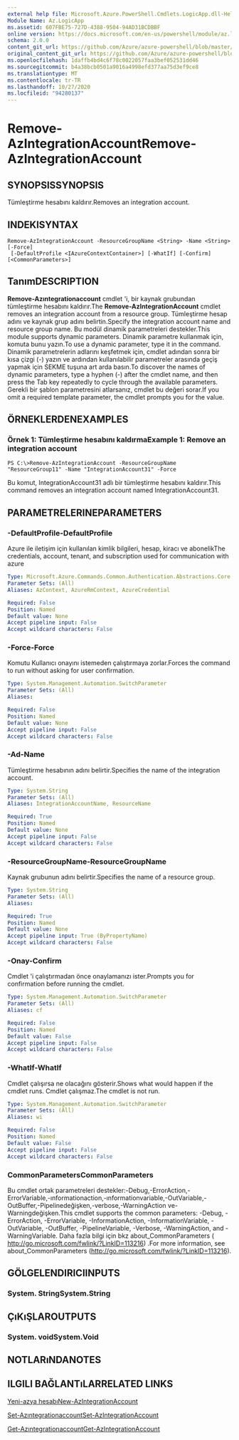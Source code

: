 ```yaml
---
external help file: Microsoft.Azure.PowerShell.Cmdlets.LogicApp.dll-Help.xml
Module Name: Az.LogicApp
ms.assetid: 607FBE75-727D-4388-9504-94AD31BCDBBF
online version: https://docs.microsoft.com/en-us/powershell/module/az.logicapp/remove-azintegrationaccount
schema: 2.0.0
content_git_url: https://github.com/Azure/azure-powershell/blob/master/src/LogicApp/LogicApp/help/Remove-AzIntegrationAccount.md
original_content_git_url: https://github.com/Azure/azure-powershell/blob/master/src/LogicApp/LogicApp/help/Remove-AzIntegrationAccount.md
ms.openlocfilehash: 1daffb4bd4c6f78c0022057faa3bef052531dd46
ms.sourcegitcommit: b4a38bcb0501a9016a4998efd377aa75d3ef9ce8
ms.translationtype: MT
ms.contentlocale: tr-TR
ms.lasthandoff: 10/27/2020
ms.locfileid: "94280137"
---
```

# <span data-ttu-id="00b0f-101">Remove-AzIntegrationAccount</span><span class="sxs-lookup"><span data-stu-id="00b0f-101">Remove-AzIntegrationAccount</span></span>

## <span data-ttu-id="00b0f-102">SYNOPSIS</span><span class="sxs-lookup"><span data-stu-id="00b0f-102">SYNOPSIS</span></span>
<span data-ttu-id="00b0f-103">Tümleştirme hesabını kaldırır.</span><span class="sxs-lookup"><span data-stu-id="00b0f-103">Removes an integration account.</span></span>

## <span data-ttu-id="00b0f-104">INDEKI</span><span class="sxs-lookup"><span data-stu-id="00b0f-104">SYNTAX</span></span>

```
Remove-AzIntegrationAccount -ResourceGroupName <String> -Name <String> [-Force]
 [-DefaultProfile <IAzureContextContainer>] [-WhatIf] [-Confirm] [<CommonParameters>]
```

## <span data-ttu-id="00b0f-105">Tanım</span><span class="sxs-lookup"><span data-stu-id="00b0f-105">DESCRIPTION</span></span>
<span data-ttu-id="00b0f-106">**Remove-Azıntegrationaccount** cmdlet 'i, bir kaynak grubundan tümleştirme hesabını kaldırır.</span><span class="sxs-lookup"><span data-stu-id="00b0f-106">The **Remove-AzIntegrationAccount** cmdlet removes an integration account from a resource group.</span></span>
<span data-ttu-id="00b0f-107">Tümleştirme hesap adını ve kaynak grup adını belirtin.</span><span class="sxs-lookup"><span data-stu-id="00b0f-107">Specify the integration account name and resource group name.</span></span>
<span data-ttu-id="00b0f-108">Bu modül dinamik parametreleri destekler.</span><span class="sxs-lookup"><span data-stu-id="00b0f-108">This module supports dynamic parameters.</span></span>
<span data-ttu-id="00b0f-109">Dinamik parametre kullanmak için, komuta bunu yazın.</span><span class="sxs-lookup"><span data-stu-id="00b0f-109">To use a dynamic parameter, type it in the command.</span></span>
<span data-ttu-id="00b0f-110">Dinamik parametrelerin adlarını keşfetmek için, cmdlet adından sonra bir kısa çizgi (-) yazın ve ardından kullanılabilir parametreler arasında geçiş yapmak için SEKME tuşuna art arda basın.</span><span class="sxs-lookup"><span data-stu-id="00b0f-110">To discover the names of dynamic parameters, type a hyphen (-) after the cmdlet name, and then press the Tab key repeatedly to cycle through the available parameters.</span></span>
<span data-ttu-id="00b0f-111">Gerekli bir şablon parametresini atlarsanız, cmdlet bu değeri sorar.</span><span class="sxs-lookup"><span data-stu-id="00b0f-111">If you omit a required template parameter, the cmdlet prompts you for the value.</span></span>

## <span data-ttu-id="00b0f-112">ÖRNEKLERDEN</span><span class="sxs-lookup"><span data-stu-id="00b0f-112">EXAMPLES</span></span>

### <span data-ttu-id="00b0f-113">Örnek 1: Tümleştirme hesabını kaldırma</span><span class="sxs-lookup"><span data-stu-id="00b0f-113">Example 1: Remove an integration account</span></span>
```
PS C:\>Remove-AzIntegrationAccount -ResourceGroupName "ResourceGroup11" -Name "IntegrationAccount31" -Force
```

<span data-ttu-id="00b0f-114">Bu komut, IntegrationAccount31 adlı bir tümleştirme hesabını kaldırır.</span><span class="sxs-lookup"><span data-stu-id="00b0f-114">This command removes an integration account named IntegrationAccount31.</span></span>

## <span data-ttu-id="00b0f-115">PARAMETRELERINE</span><span class="sxs-lookup"><span data-stu-id="00b0f-115">PARAMETERS</span></span>

### <span data-ttu-id="00b0f-116">-DefaultProfile</span><span class="sxs-lookup"><span data-stu-id="00b0f-116">-DefaultProfile</span></span>
<span data-ttu-id="00b0f-117">Azure ile iletişim için kullanılan kimlik bilgileri, hesap, kiracı ve abonelik</span><span class="sxs-lookup"><span data-stu-id="00b0f-117">The credentials, account, tenant, and subscription used for communication with azure</span></span>

```yaml
Type: Microsoft.Azure.Commands.Common.Authentication.Abstractions.Core.IAzureContextContainer
Parameter Sets: (All)
Aliases: AzContext, AzureRmContext, AzureCredential

Required: False
Position: Named
Default value: None
Accept pipeline input: False
Accept wildcard characters: False
```

### <span data-ttu-id="00b0f-118">-Force</span><span class="sxs-lookup"><span data-stu-id="00b0f-118">-Force</span></span>
<span data-ttu-id="00b0f-119">Komutu Kullanıcı onayını istemeden çalıştırmaya zorlar.</span><span class="sxs-lookup"><span data-stu-id="00b0f-119">Forces the command to run without asking for user confirmation.</span></span>

```yaml
Type: System.Management.Automation.SwitchParameter
Parameter Sets: (All)
Aliases:

Required: False
Position: Named
Default value: None
Accept pipeline input: False
Accept wildcard characters: False
```

### <span data-ttu-id="00b0f-120">-Ad</span><span class="sxs-lookup"><span data-stu-id="00b0f-120">-Name</span></span>
<span data-ttu-id="00b0f-121">Tümleştirme hesabının adını belirtir.</span><span class="sxs-lookup"><span data-stu-id="00b0f-121">Specifies the name of the integration account.</span></span>

```yaml
Type: System.String
Parameter Sets: (All)
Aliases: IntegrationAccountName, ResourceName

Required: True
Position: Named
Default value: None
Accept pipeline input: False
Accept wildcard characters: False
```

### <span data-ttu-id="00b0f-122">-ResourceGroupName</span><span class="sxs-lookup"><span data-stu-id="00b0f-122">-ResourceGroupName</span></span>
<span data-ttu-id="00b0f-123">Kaynak grubunun adını belirtir.</span><span class="sxs-lookup"><span data-stu-id="00b0f-123">Specifies the name of a resource group.</span></span>

```yaml
Type: System.String
Parameter Sets: (All)
Aliases:

Required: True
Position: Named
Default value: None
Accept pipeline input: True (ByPropertyName)
Accept wildcard characters: False
```

### <span data-ttu-id="00b0f-124">-Onay</span><span class="sxs-lookup"><span data-stu-id="00b0f-124">-Confirm</span></span>
<span data-ttu-id="00b0f-125">Cmdlet 'i çalıştırmadan önce onaylamanızı ister.</span><span class="sxs-lookup"><span data-stu-id="00b0f-125">Prompts you for confirmation before running the cmdlet.</span></span>

```yaml
Type: System.Management.Automation.SwitchParameter
Parameter Sets: (All)
Aliases: cf

Required: False
Position: Named
Default value: False
Accept pipeline input: False
Accept wildcard characters: False
```

### <span data-ttu-id="00b0f-126">-WhatIf</span><span class="sxs-lookup"><span data-stu-id="00b0f-126">-WhatIf</span></span>
<span data-ttu-id="00b0f-127">Cmdlet çalışırsa ne olacağını gösterir.</span><span class="sxs-lookup"><span data-stu-id="00b0f-127">Shows what would happen if the cmdlet runs.</span></span>
<span data-ttu-id="00b0f-128">Cmdlet çalışmaz.</span><span class="sxs-lookup"><span data-stu-id="00b0f-128">The cmdlet is not run.</span></span>

```yaml
Type: System.Management.Automation.SwitchParameter
Parameter Sets: (All)
Aliases: wi

Required: False
Position: Named
Default value: False
Accept pipeline input: False
Accept wildcard characters: False
```

### <span data-ttu-id="00b0f-129">CommonParameters</span><span class="sxs-lookup"><span data-stu-id="00b0f-129">CommonParameters</span></span>
<span data-ttu-id="00b0f-130">Bu cmdlet ortak parametreleri destekler:-Debug,-ErrorAction,-ErrorVariable,-ınformationaction,-ınformationvariable,-OutVariable,-OutBuffer,-Pipelinedeğişken,-verbose,-WarningAction ve-Warningdeğişken.</span><span class="sxs-lookup"><span data-stu-id="00b0f-130">This cmdlet supports the common parameters: -Debug, -ErrorAction, -ErrorVariable, -InformationAction, -InformationVariable, -OutVariable, -OutBuffer, -PipelineVariable, -Verbose, -WarningAction, and -WarningVariable.</span></span> <span data-ttu-id="00b0f-131">Daha fazla bilgi için bkz about_CommonParameters ( http://go.microsoft.com/fwlink/?LinkID=113216) .</span><span class="sxs-lookup"><span data-stu-id="00b0f-131">For more information, see about_CommonParameters (http://go.microsoft.com/fwlink/?LinkID=113216).</span></span>

## <span data-ttu-id="00b0f-132">GÖLGELENDIRICI</span><span class="sxs-lookup"><span data-stu-id="00b0f-132">INPUTS</span></span>

### <span data-ttu-id="00b0f-133">System. String</span><span class="sxs-lookup"><span data-stu-id="00b0f-133">System.String</span></span>

## <span data-ttu-id="00b0f-134">ÇıKıŞLAR</span><span class="sxs-lookup"><span data-stu-id="00b0f-134">OUTPUTS</span></span>

### <span data-ttu-id="00b0f-135">System. void</span><span class="sxs-lookup"><span data-stu-id="00b0f-135">System.Void</span></span>

## <span data-ttu-id="00b0f-136">NOTLARıNDA</span><span class="sxs-lookup"><span data-stu-id="00b0f-136">NOTES</span></span>

## <span data-ttu-id="00b0f-137">ILGILI BAĞLANTıLAR</span><span class="sxs-lookup"><span data-stu-id="00b0f-137">RELATED LINKS</span></span>

[<span data-ttu-id="00b0f-138">Yeni-azya hesabı</span><span class="sxs-lookup"><span data-stu-id="00b0f-138">New-AzIntegrationAccount</span></span>](./New-AzIntegrationAccount.md)

[<span data-ttu-id="00b0f-139">Set-Azıntegrationaccount</span><span class="sxs-lookup"><span data-stu-id="00b0f-139">Set-AzIntegrationAccount</span></span>](./Set-AzIntegrationAccount.md)

[<span data-ttu-id="00b0f-140">Get-Azıntegrationaccount</span><span class="sxs-lookup"><span data-stu-id="00b0f-140">Get-AzIntegrationAccount</span></span>](./Get-AzIntegrationAccount.md)


